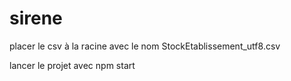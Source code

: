 # sirene

placer le csv à la racine avec le nom StockEtablissement_utf8.csv

lancer le projet avec npm start
